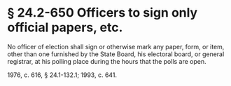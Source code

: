 # § 24.2-650 Officers to sign only official papers, etc.

<p>No officer of election shall sign or otherwise mark any paper, form, or item, other than one furnished by the State Board, his electoral board, or general registrar, at his polling place during the hours that the polls are open.</p><p>1976, c. 616, § 24.1-132.1; 1993, c. 641.</p>